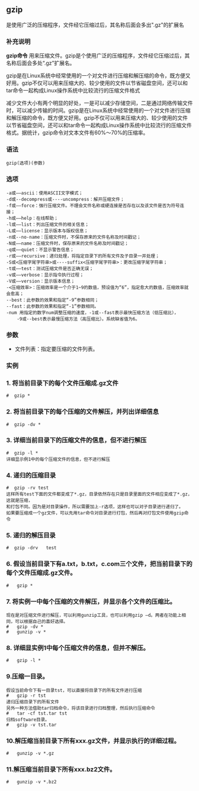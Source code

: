 ## gzip ##

是使用广泛的压缩程序，文件经它压缩过后，其名称后面会多出".gz"的扩展名

### 补充说明 ###

**gzip命令** 用来压缩文件。gzip是个使用广泛的压缩程序，文件经它压缩过后，其名称后面会多处“.gz”扩展名。

gzip是在Linux系统中经常使用的一个对文件进行压缩和解压缩的命令，既方便又好用。gzip不仅可以用来压缩大的、较少使用的文件以节省磁盘空间，还可以和tar命令一起构成Linux操作系统中比较流行的压缩文件格式

减少文件大小有两个明显的好处，一是可以减少存储空间，二是通过网络传输文件时，可以减少传输的时间。gzip是在Linux系统中经常使用的一个对文件进行压缩和解压缩的命令，既方便又好用。gzip不仅可以用来压缩大的、较少使用的文件以节省磁盘空间，还可以和tar命令一起构成Linux操作系统中比较流行的压缩文件格式。据统计，gzip命令对文本文件有60%～70%的压缩率。


###  语法

	gzip(选项)(参数)

###  选项

	-a或——ascii：使用ASCII文字模式；
	-d或--decompress或----uncompress：解开压缩文件；
	-f或——force：强行压缩文件。不理会文件名称或硬连接是否存在以及该文件是否为符号连接；
	-h或——help：在线帮助；
	-l或——list：列出压缩文件的相关信息；
	-L或——license：显示版本与版权信息；
	-n或--no-name：压缩文件时，不保存原来的文件名称及时间戳记；
	-N或——name：压缩文件时，保存原来的文件名称及时间戳记；
	-q或——quiet：不显示警告信息；
	-r或——recursive：递归处理，将指定目录下的所有文件及子目录一并处理；
	-S或<压缩字尾字符串>或----suffix<压缩字尾字符串>：更改压缩字尾字符串；
	-t或——test：测试压缩文件是否正确无误；
	-v或——verbose：显示指令执行过程；
	-V或——version：显示版本信息；
	-<压缩效率>：压缩效率是一个介于1~9的数值，预设值为“6”，指定愈大的数值，压缩效率就会愈高；
	--best：此参数的效果和指定“-9”参数相同；
	--fast：此参数的效果和指定“-1”参数相同。
	-num 用指定的数字num调整压缩的速度，-1或--fast表示最快压缩方法（低压缩比），
		-9或--best表示最慢压缩方法（高压缩比）。系统缺省值为6。

###  参数 

- 文件列表：指定要压缩的文件列表。



###  实例

### 1. 将当前目录下的每个文件压缩成.gz文件
	#  gzip *
### 2. 将当前目录下的每个压缩的文件解压，并列出详细信息
	#  gzip -dv *
### 3. 详细当前目录下的压缩文件的信息，但不进行解压
	#  gzip -l *
	详细显示例1中的每个压缩文件的信息，但不进行解压
### 4. 递归的压缩目录
	#  gzip -rv test
	这样所有test下面的文件都变成了*.gz，目录依然存在只是目录里面的文件相应变成了*.gz，这就是压缩，
	和打包不同。因为是对目录操作，所以需要加上-r选项，这样也可以对子目录进行递归了。
	如果要压缩成一个gz文件，可以先用tar命令对目录进行打包，然后再对打包文件使用gzip命令
### 5. 递归的解压目录
	#  gzip -drv   test

### 6. 假设当前目录下有a.txt，b.txt，c.com三个文件，把当前目录下的每个文件压缩成.gz文件。
	#	gzip *

### 7. 将实例一中每个压缩的文件解压，并显示各个文件的压缩比。
	现在是对压缩文件进行解压，可以利用gunzip工具，也可以利用gzip –d。两者在功能上相同，可以根据自己的喜好选择。
	#	gzip -dv *
	#	gunzip -v *
### 8. 详细显实例1中每个压缩文件的信息，但并不解压。
	#	gzip -l *
### 9.压缩一目录。
	假设当前命令下有一目录tst，可以直接将目录下的所有文件进行压缩 
	#	gzip -r tst
	递归压缩目录下的所有文件
	另外一种方法借助tar归档命令，将该目录进行归档整理，然后执行压缩命令 
	#	tar -cf tst.tar tst
	归档software目录。
	#	gzip -v tst.tar
### 10.解压缩当前目录下所有xxx.gz文件，并显示执行的详细过程。

	#	gunzip -v *.gz
### 11.解压缩当前目录下所有xxx.bz2文件。

	#	gunzip -v *.bz2

